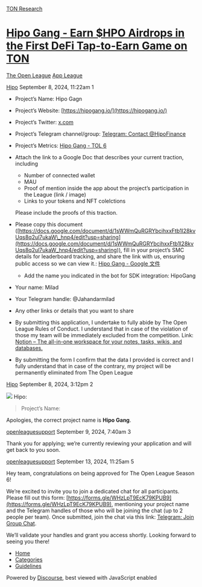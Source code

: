 [TON Research](/)

# [Hipo Gang - Earn $HPO Airdrops in the First DeFi Tap-to-Earn Game on TON](/t/hipo-gang-earn-hpo-airdrops-in-the-first-defi-tap-to-earn-game-on-ton/32168)

[The Open League](/c/the-open-league/app-leaderboard/58)  [App League](/c/the-open-league/app-leaderboard/58) 

    

[Hipo](https://tonresear.ch/u/Hipo)  September 8, 2024, 11:22am  1

*   Project’s Name: Hipo Gagn
    
*   Project’s Website: [https://hipogang.io/](https://hipogang.io/)
    
*   Project’s Twitter: [x.com](https://x.com/hipofinance)
    
*   Project’s Telegram channel/group: [Telegram: Contact @HipoFinance](https://t.me/HipoFinance)
    
*   Project’s Metrics: [Hipo Gang - TOL 6](https://docs.google.com/document/d/11ugc6RH3n9EBGiPDk1-sbjHU5jSS-yZcitnj-Pbwql4/edit?usp=sharing)
    
*   Attach the link to a Google Doc that describes your current traction, including
    
    *   Number of connected wallet
    *   MAU
    *   Proof of mention inside the app about the project’s participation in the League (link / image)
    *   Links to your tokens and NFT colelctions
    
    Please include the proofs of this traction.
    
*   Please copy this document ([https://docs.google.com/document/d/1sWWmQuRGRYbcihxxFtb1I28kvUqs8q2ul7ukaW\_hnp4/edit?usp=sharing](https://docs.google.com/document/d/1sWWmQuRGRYbcihxxFtb1I28kvUqs8q2ul7ukaW_hnp4/edit?usp=sharing)), fill in your project’s SMC details for leaderboard tracking, and share the link with us, ensuring public access so we can view it.: [Hipo Gang - Google 文件](https://docs.google.com/document/d/1pSd2kv_PMrRrXGN62fuhF7B0auUhuHfjynXAE9GJMB0/edit)
    
    *   Add the name you indicated in the bot for SDK integration: HipoGang
*   Your name: Milad
    
*   Your Telegram handle: @Jahandarmilad
    
*   Any other links or details that you want to share
    
*   By submitting this application, I undertake to fully abide by The Open League Rules of Conduct. I understand that in case of the violation of those my team will be immediately excluded from the competition. Link: [Notion – The all-in-one workspace for your notes, tasks, wikis, and databases.](https://ton-org.notion.site/The-Open-League-Rules-of-Conduct-04f4a0fedf1a401687075f5efd83de68)
    
*   By submitting the form I confirm that the data I provided is correct and I fully understand that in case of the contrary, my project will be permanently eliminated from The Open League
    

 

[Hipo](https://tonresear.ch/u/Hipo) September 8, 2024, 3:12pm  2

![](https://tonresear.ch/user_avatar/tonresear.ch/hipo/48/1432_2.png) Hipo:

> Project’s Name:

Apologies, the correct project name is **Hipo Gang**.

 

[openleaguesupport](https://tonresear.ch/u/openleaguesupport) September 9, 2024, 7:40am  3

Thank you for applying; we’re currently reviewing your application and will get back to you soon.

 

[openleaguesupport](https://tonresear.ch/u/openleaguesupport) September 13, 2024, 11:25am  5

Hey team, congratulations on being approved for The Open League Season 6!

We’re excited to invite you to join a dedicated chat for all participants. Please fill out this form: [https://forms.gle/WHzLpT9EcK79KPUB9](https://forms.gle/WHzLpT9EcK79KPUB9), mentioning your project name and the Telegram handles of those who will be joining the chat (up to 2 people per team). Once submitted, join the chat via this link: [Telegram: Join Group Chat](https://t.me/+TbKriSZt35BiNmUy).

We’ll validate your handles and grant you access shortly. Looking forward to seeing you there!

 

*   [Home](/)
*   [Categories](/categories)
*   [Guidelines](/guidelines)

Powered by [Discourse](https://www.discourse.org), best viewed with JavaScript enabled